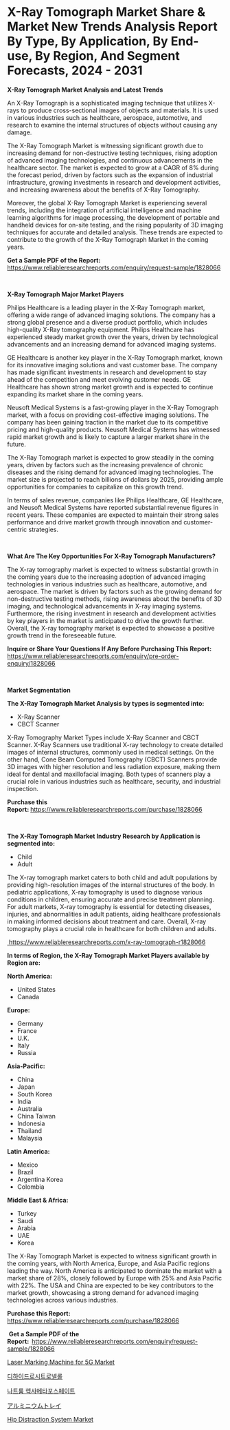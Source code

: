 <p><h1>X-Ray Tomograph Market Share & Market New Trends Analysis Report By Type, By Application, By End-use, By Region, And Segment Forecasts, 2024 - 2031</h1></p><p><strong>X-Ray Tomograph Market Analysis and Latest Trends</strong></p>
<p><p>An X-Ray Tomograph is a sophisticated imaging technique that utilizes X-rays to produce cross-sectional images of objects and materials. It is used in various industries such as healthcare, aerospace, automotive, and research to examine the internal structures of objects without causing any damage.</p><p>The X-Ray Tomograph Market is witnessing significant growth due to increasing demand for non-destructive testing techniques, rising adoption of advanced imaging technologies, and continuous advancements in the healthcare sector. The market is expected to grow at a CAGR of 8% during the forecast period, driven by factors such as the expansion of industrial infrastructure, growing investments in research and development activities, and increasing awareness about the benefits of X-Ray Tomography.</p><p>Moreover, the global X-Ray Tomograph Market is experiencing several trends, including the integration of artificial intelligence and machine learning algorithms for image processing, the development of portable and handheld devices for on-site testing, and the rising popularity of 3D imaging techniques for accurate and detailed analysis. These trends are expected to contribute to the growth of the X-Ray Tomograph Market in the coming years.</p></p>
<p><strong>Get a Sample PDF of the Report:&nbsp;</strong> <a href="https://www.reliableresearchreports.com/enquiry/request-sample/1828066">https://www.reliableresearchreports.com/enquiry/request-sample/1828066</a></p>
<p>&nbsp;</p>
<p><strong>X-Ray Tomograph Major Market Players</strong></p>
<p><p>Philips Healthcare is a leading player in the X-Ray Tomograph market, offering a wide range of advanced imaging solutions. The company has a strong global presence and a diverse product portfolio, which includes high-quality X-Ray tomography equipment. Philips Healthcare has experienced steady market growth over the years, driven by technological advancements and an increasing demand for advanced imaging systems.</p><p>GE Healthcare is another key player in the X-Ray Tomograph market, known for its innovative imaging solutions and vast customer base. The company has made significant investments in research and development to stay ahead of the competition and meet evolving customer needs. GE Healthcare has shown strong market growth and is expected to continue expanding its market share in the coming years.</p><p>Neusoft Medical Systems is a fast-growing player in the X-Ray Tomograph market, with a focus on providing cost-effective imaging solutions. The company has been gaining traction in the market due to its competitive pricing and high-quality products. Neusoft Medical Systems has witnessed rapid market growth and is likely to capture a larger market share in the future.</p><p>The X-Ray Tomograph market is expected to grow steadily in the coming years, driven by factors such as the increasing prevalence of chronic diseases and the rising demand for advanced imaging technologies. The market size is projected to reach billions of dollars by 2025, providing ample opportunities for companies to capitalize on this growth trend.</p><p>In terms of sales revenue, companies like Philips Healthcare, GE Healthcare, and Neusoft Medical Systems have reported substantial revenue figures in recent years. These companies are expected to maintain their strong sales performance and drive market growth through innovation and customer-centric strategies.</p></p>
<p>&nbsp;</p>
<p><strong>What Are The Key Opportunities For X-Ray Tomograph Manufacturers?</strong></p>
<p><p>The X-ray tomography market is expected to witness substantial growth in the coming years due to the increasing adoption of advanced imaging technologies in various industries such as healthcare, automotive, and aerospace. The market is driven by factors such as the growing demand for non-destructive testing methods, rising awareness about the benefits of 3D imaging, and technological advancements in X-ray imaging systems. Furthermore, the rising investment in research and development activities by key players in the market is anticipated to drive the growth further. Overall, the X-ray tomography market is expected to showcase a positive growth trend in the foreseeable future.</p></p>
<p><strong>Inquire or Share Your Questions If Any Before Purchasing This Report:</strong> <a href="https://www.reliableresearchreports.com/enquiry/pre-order-enquiry/1828066">https://www.reliableresearchreports.com/enquiry/pre-order-enquiry/1828066</a></p>
<p>&nbsp;</p>
<p><strong>Market Segmentation</strong></p>
<p><strong>The X-Ray Tomograph Market Analysis by types is segmented into:</strong></p>
<p><ul><li>X-Ray Scanner</li><li>CBCT Scanner</li></ul></p>
<p><p>X-Ray Tomography Market Types include X-Ray Scanner and CBCT Scanner. X-Ray Scanners use traditional X-ray technology to create detailed images of internal structures, commonly used in medical settings. On the other hand, Cone Beam Computed Tomography (CBCT) Scanners provide 3D images with higher resolution and less radiation exposure, making them ideal for dental and maxillofacial imaging. Both types of scanners play a crucial role in various industries such as healthcare, security, and industrial inspection.</p></p>
<p><strong>Purchase this Report:&nbsp;</strong><a href="https://www.reliableresearchreports.com/purchase/1828066">https://www.reliableresearchreports.com/purchase/1828066</a></p>
<p>&nbsp;</p>
<p><strong>The X-Ray Tomograph Market Industry Research by Application is segmented into:</strong></p>
<p><ul><li>Child</li><li>Adult</li></ul></p>
<p><p>The X-ray tomograph market caters to both child and adult populations by providing high-resolution images of the internal structures of the body. In pediatric applications, X-ray tomography is used to diagnose various conditions in children, ensuring accurate and precise treatment planning. For adult markets, X-ray tomography is essential for detecting diseases, injuries, and abnormalities in adult patients, aiding healthcare professionals in making informed decisions about treatment and care. Overall, X-ray tomography plays a crucial role in healthcare for both children and adults.</p></p>
<p><a href="https://www.reliableresearchreports.com/x-ray-tomograph-r1828066">&nbsp;https://www.reliableresearchreports.com/x-ray-tomograph-r1828066</a></p>
<p><strong>In terms of Region, the X-Ray Tomograph Market Players available by Region are:</strong></p>
<p>
    <p> <strong> North America: </strong>
        <ul>
            <li>United States</li>
            <li>Canada</li>
        </ul>
        </p> 
    <p> <strong> Europe: </strong>
        <ul>
            <li>Germany</li>
            <li>France</li>
            <li>U.K.</li>
            <li>Italy</li>
            <li>Russia</li>
        </ul>
        </p> 
    <p> <strong> Asia-Pacific: </strong>
        <ul>
            <li>China</li>
            <li>Japan</li>
            <li>South Korea</li>
            <li>India</li>
            <li>Australia</li>
            <li>China Taiwan</li>
            <li>Indonesia</li>
            <li>Thailand</li>
            <li>Malaysia</li>
        </ul>
        </p> 
    <p> <strong> Latin America: </strong>
        <ul>
            <li>Mexico</li>
            <li>Brazil</li>
            <li>Argentina Korea</li>
            <li>Colombia</li>
        </ul>
        </p> 
    <p> <strong> Middle East & Africa: </strong>
        <ul>
            <li>Turkey</li>
            <li>Saudi</li>
            <li>Arabia</li>
            <li>UAE</li>
            <li>Korea</li>
        </ul>
    </p>
    </p>
<p><p>The X-Ray Tomograph Market is expected to witness significant growth in the coming years, with North America, Europe, and Asia Pacific regions leading the way. North America is anticipated to dominate the market with a market share of 28%, closely followed by Europe with 25% and Asia Pacific with 22%. The USA and China are expected to be key contributors to the market growth, showcasing a strong demand for advanced imaging technologies across various industries.</p></p>
<p><strong>Purchase this Report: </strong><a href="https://www.reliableresearchreports.com/purchase/1828066">https://www.reliableresearchreports.com/purchase/1828066</a></p>
<p>&nbsp;<strong>Get a Sample PDF of the Report:&nbsp;&nbsp;</strong><a href="https://www.reliableresearchreports.com/enquiry/request-sample/1828066">https://www.reliableresearchreports.com/enquiry/request-sample/1828066</a></p>
<p><strong></strong></p>
<p><p><a href="https://www.linkedin.com/pulse/laser-marking-machine-5g-market-analysis-its-cagr-segmentation-argvf?trackingId=u3qsK0YWebKGwQdVAy%2FsPg%3D%3D">Laser Marking Machine for 5G Market</a></p><p><a href="https://medium.com/@fredajerde/%EB%94%94%ED%95%98%EC%9D%B4%EB%93%9C%EB%A1%9C%EC%8B%9C%ED%8A%B8%EB%A1%9C%EB%84%AC%EB%A1%A4-%EC%8B%9C%EC%9E%A5-%EA%B7%9C%EB%AA%A8-%EC%8B%9C%EC%9E%A5-%EC%A0%84%EB%A7%9D-%EB%B0%8F-%EC%8B%9C%EC%9E%A5-%EC%98%88%EC%B8%A1-2024%EB%85%84%EC%97%90%EC%84%9C-2031%EB%85%84-1b17cbebcf55">디하이드로시트로넬롤</a></p><p><a href="https://medium.com/@sophieinleeds/%EC%86%8C%EA%B8%88-%ED%97%A5%EC%82%AC%EB%A9%94%ED%83%80%ED%8F%AC%EC%8A%A4%ED%8E%98%EC%9D%B4%ED%8A%B8-%EC%8B%9C%EC%9E%A5-%EA%B7%9C%EB%AA%A8-%EC%8B%9C%EC%9E%A5-%EC%A0%84%EB%A7%9D-%EB%B0%8F-%EC%8B%9C%EC%9E%A5-%EC%98%88%EC%B8%A1-2024%EB%85%84%EB%B6%80%ED%84%B0-2031%EB%85%84-50f93b07676b">나트륨 헥사메타포스페이트</a></p><p><a href="https://medium.com/@frankfurter35566/%E3%82%A2%E3%83%AB%E3%83%9F%E3%83%8B%E3%82%A6%E3%83%A0%E3%83%88%E3%83%AC%E3%82%A4%E5%B8%82%E5%A0%B4%E3%81%AEinsight-%E5%B8%82%E5%A0%B4%E5%8B%95%E5%90%91-%E6%88%90%E9%95%B7-2024%E5%B9%B4%E3%81%8B%E3%82%892031%E5%B9%B4%E3%81%BE%E3%81%A7%E3%81%AE%E4%BA%88%E6%B8%AC-8a5f8df0849b">アルミニウムトレイ</a></p><p><a href="https://github.com/shotows/Market-Research-Report-List-2/blob/main/hip-distraction-system-market.md">Hip Distraction System Market</a></p></p>